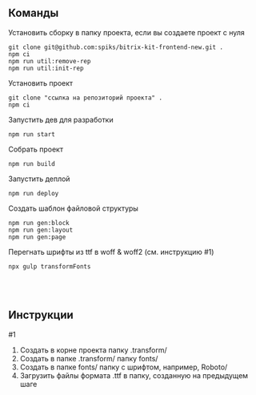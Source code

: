 ## Команды

Установить сборку в папку проекта, если вы создаете проект с нуля

```
git clone git@github.com:spiks/bitrix-kit-frontend-new.git .
npm сi 
npm run util:remove-rep  
npm run util:init-rep  
```

Установить проект 

```
git clone "ссылка на репозиторий проекта" .
npm сi 
```

Запустить дев для разработки

```
npm run start
```

Собрать проект

```
npm run build
```

Запустить деплой

```
npm run deploy
```

Создать шаблон файловой структуры

```
npm run gen:block
npm run gen:layout
npm run gen:page
```

Перегнать шрифты из ttf в woff & woff2 (см. инструкцию #1)

```
npx gulp transformFonts
```
  
&nbsp;  
&nbsp;  
## Инструкции

#1
1. Создать в корне проекта папку .transform/
2. Создать в папке .transform/ папку fonts/
3. Создать в папке fonts/ папку с шрифтом, например, Roboto/
4. Загрузить файлы формата .ttf в папку, созданную на предыдущем шаге 
